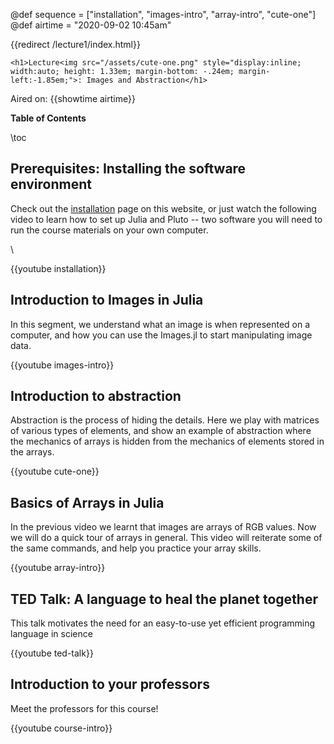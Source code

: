 @def sequence = ["installation", "images-intro", "array-intro", "cute-one"]
@def airtime = "2020-09-02 10:45am"

{{redirect /lecture1/index.html}}
~~~
<h1>Lecture<img src="/assets/cute-one.png" style="display:inline; width:auto; height: 1.33em; margin-bottom: -.24em; margin-left:-1.85em;">: Images and Abstraction</h1>
~~~

Aired on: {{showtime airtime}}

**Table of Contents**

\toc

## Prerequisites: Installing the software environment

Check out the [installation](/installation/) page on this website, or just watch the following video to learn how to set up Julia and Pluto -- two software you will need to run the course materials on your own computer.

\\

{{youtube installation}}

## Introduction to Images in Julia

In this segment, we understand what an image is when represented on a computer, and how you can use the Images.jl to start manipulating image data.

{{youtube images-intro}}

## Introduction to abstraction

Abstraction is the process of hiding the details. Here we play with matrices of various types of elements, and show an example of abstraction where the mechanics of arrays is hidden from the mechanics of elements stored in the arrays.

{{youtube cute-one}}


## Basics of Arrays in Julia

In the previous video we learnt that images are arrays of RGB values. Now we will do a quick tour of arrays in general. This video will reiterate some of the same commands, and help you practice your array skills.

{{youtube array-intro}}

## TED Talk: A language to heal the planet together

This talk motivates the need for an easy-to-use yet efficient programming language in science

{{youtube ted-talk}}

## Introduction to your professors

Meet the professors for this course!

{{youtube course-intro}}
